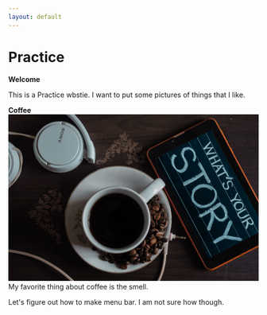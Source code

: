 ```yaml
---
layout: default
---
```

# Practice

**Welcome**

This is a Practice wbstie. I want to put some pictures of things that I like. 

**Coffee**
![Tell me your story](assets/img/sutar-1749303.jpg) My favorite thing about coffee is the smell. 

Let's figure out how to make menu bar. I am not sure how though. 
